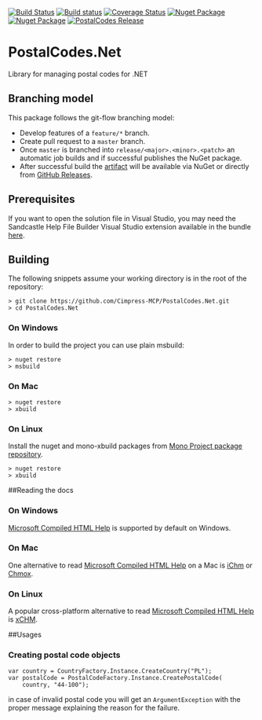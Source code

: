 [![Build Status](https://img.shields.io/travis/Cimpress-MCP/PostalCodes.Net/master.svg)](https://travis-ci.org/Cimpress-MCP/PostalCodes.Net)
[![Build status](https://img.shields.io/appveyor/ci/rnowosielski/postalcodes-net-u1ews/master.svg)](https://ci.appveyor.com/project/rnowosielski/postalcodes-net-u1ews)
[![Coverage Status](https://coveralls.io/repos/Cimpress-MCP/PostalCodes.Net/badge.svg?branch=master)](https://coveralls.io/r/Cimpress-MCP/PostalCodes.Net?branch=master)
[![Nuget Package](https://img.shields.io/nuget/dt/PostalCodes.svg)](http://www.nuget.org/packages/PostalCodes/)
[![Nuget Package](https://img.shields.io/nuget/v/PostalCodes.svg)](http://www.nuget.org/packages/PostalCodes/)
[![PostalCodes Release](https://img.shields.io/github/release/Cimpress-MCP/PostalCodes.Net.svg)](https://github.com/Cimpress-MCP/PostalCodes.Net/releases)


# PostalCodes.Net
Library for managing postal codes for .NET

## Branching model

This package follows the git-flow branching model:
* Develop features of a ```feature/*``` branch.
* Create pull request to a ```master``` branch.
* Once ```master``` is branched into ```release/<major>.<minor>.<patch>``` an automatic job builds and if successful publishes the NuGet package.
* After successful build the [artifact](https://www.nuget.org/packages/PostalCodes/) will be available via NuGet or directly from [GitHub Releases](https://github.com/Cimpress-MCP/PostalCodes.Net/releases).

## Prerequisites ##

If you want to open the solution file in Visual Studio, you may need the Sandcastle Help File Builder Visual Studio extension available in the bundle [here](https://github.com/EWSoftware/SHFB/releases).

## Building ##

The following snippets assume your working directory is in the root of the repository:

```
> git clone https://github.com/Cimpress-MCP/PostalCodes.Net.git
> cd PostalCodes.Net
```

### On Windows

In order to build the project you can use plain msbuild:

```
> nuget restore
> msbuild
```

### On Mac

```
> nuget restore
> xbuild
```

### On Linux
Install the nuget and mono-xbuild packages from [Mono Project package repository](http://www.mono-project.com/docs/getting-started/install/linux/). 
```
> nuget restore
> xbuild
```

##Reading the docs

### On Windows

[Microsoft Compiled HTML Help](http://en.wikipedia.org/wiki/Microsoft_Compiled_HTML_Help) is supported by default on Windows.

### On Mac

One alternative to read [Microsoft Compiled HTML Help](http://en.wikipedia.org/wiki/Microsoft_Compiled_HTML_Help) on a Mac is [iChm](https://code.google.com/p/ichm/) or [Chmox](http://chmox.sourceforge.net).

### On Linux

A popular cross-platform alternative to read [Microsoft Compiled HTML Help](http://en.wikipedia.org/wiki/Microsoft_Compiled_HTML_Help)  is [xCHM](http://xchm.sourceforge.net/).

##Usages

### Creating postal code objects

```
var country = CountryFactory.Instance.CreateCountry("PL");
var postalCode = PostalCodeFactory.Instance.CreatePostalCode(
	country, "44-100");
```

in case of invalid postal code you will get an ```ArgumentException``` with the proper message explaining the reason for the failure.

